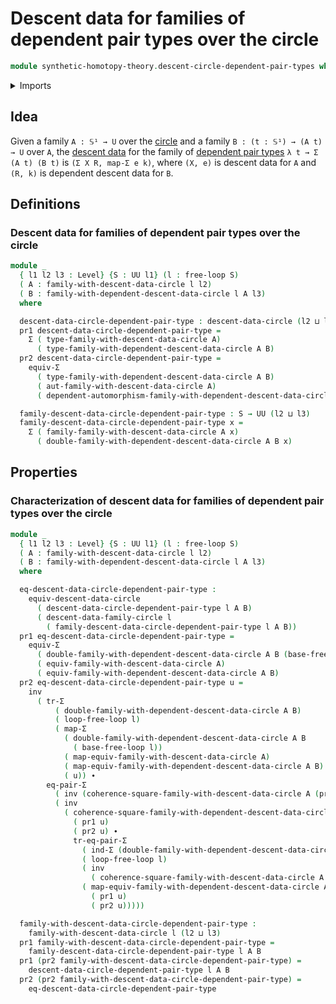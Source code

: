 # Descent data for families of dependent pair types over the circle

```agda
module synthetic-homotopy-theory.descent-circle-dependent-pair-types where
```

<details><summary>Imports</summary>

```agda
open import foundation.dependent-pair-types
open import foundation.equality-dependent-pair-types
open import foundation.functoriality-dependent-pair-types
open import foundation.identity-types
open import foundation.universe-levels

open import synthetic-homotopy-theory.dependent-descent-circle
open import synthetic-homotopy-theory.descent-circle
open import synthetic-homotopy-theory.free-loops
```

</details>

## Idea

Given a family `A : 𝕊¹ → U` over the
[circle](synthetic-homotopy-theory.circle.md) and a family
`B : (t : 𝕊¹) → (A t) → U` over `A`, the
[descent data](synthetic-homotopy-theory.descent-circle.md) for the family of
[dependent pair types](foundation.dependent-pair-types.md) `λ t → Σ (A t) (B t)`
is `(Σ X R, map-Σ e k)`, where `(X, e)` is descent data for `A` and `(R, k)` is
dependent descent data for `B`.

## Definitions

### Descent data for families of dependent pair types over the circle

```agda
module _
  { l1 l2 l3 : Level} {S : UU l1} (l : free-loop S)
  ( A : family-with-descent-data-circle l l2)
  ( B : family-with-dependent-descent-data-circle l A l3)
  where

  descent-data-circle-dependent-pair-type : descent-data-circle (l2 ⊔ l3)
  pr1 descent-data-circle-dependent-pair-type =
    Σ ( type-family-with-descent-data-circle A)
      ( type-family-with-dependent-descent-data-circle A B)
  pr2 descent-data-circle-dependent-pair-type =
    equiv-Σ
      ( type-family-with-dependent-descent-data-circle A B)
      ( aut-family-with-descent-data-circle A)
      ( dependent-automorphism-family-with-dependent-descent-data-circle A B)

  family-descent-data-circle-dependent-pair-type : S → UU (l2 ⊔ l3)
  family-descent-data-circle-dependent-pair-type x =
    Σ ( family-family-with-descent-data-circle A x)
      ( double-family-with-dependent-descent-data-circle A B x)
```

## Properties

### Characterization of descent data for families of dependent pair types over the circle

```agda
module _
  { l1 l2 l3 : Level} {S : UU l1} (l : free-loop S)
  ( A : family-with-descent-data-circle l l2)
  ( B : family-with-dependent-descent-data-circle l A l3)
  where

  eq-descent-data-circle-dependent-pair-type :
    equiv-descent-data-circle
      ( descent-data-circle-dependent-pair-type l A B)
      ( descent-data-family-circle l
        ( family-descent-data-circle-dependent-pair-type l A B))
  pr1 eq-descent-data-circle-dependent-pair-type =
    equiv-Σ
      ( double-family-with-dependent-descent-data-circle A B (base-free-loop l))
      ( equiv-family-with-descent-data-circle A)
      ( equiv-family-with-dependent-descent-data-circle A B)
  pr2 eq-descent-data-circle-dependent-pair-type u =
    inv
      ( tr-Σ
          ( double-family-with-dependent-descent-data-circle A B)
          ( loop-free-loop l)
          ( map-Σ
            ( double-family-with-dependent-descent-data-circle A B
              ( base-free-loop l))
            ( map-equiv-family-with-descent-data-circle A)
            ( map-equiv-family-with-dependent-descent-data-circle A B)
            ( u)) ∙
        eq-pair-Σ
          ( inv (coherence-square-family-with-descent-data-circle A (pr1 u)))
          ( inv
            ( coherence-square-family-with-dependent-descent-data-circle A B
              ( pr1 u)
              ( pr2 u) ∙
              tr-eq-pair-Σ
                ( ind-Σ (double-family-with-dependent-descent-data-circle A B))
                ( loop-free-loop l)
                ( inv
                  ( coherence-square-family-with-descent-data-circle A (pr1 u)))
                ( map-equiv-family-with-dependent-descent-data-circle A B
                  ( pr1 u)
                  ( pr2 u)))))

  family-with-descent-data-circle-dependent-pair-type :
    family-with-descent-data-circle l (l2 ⊔ l3)
  pr1 family-with-descent-data-circle-dependent-pair-type =
    family-descent-data-circle-dependent-pair-type l A B
  pr1 (pr2 family-with-descent-data-circle-dependent-pair-type) =
    descent-data-circle-dependent-pair-type l A B
  pr2 (pr2 family-with-descent-data-circle-dependent-pair-type) =
    eq-descent-data-circle-dependent-pair-type
```
